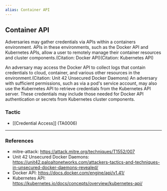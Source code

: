 ```yaml
---
alias: Container API
---
```


## Container API

Adversaries may gather credentials via APIs within a containers environment. APIs in these environments, such as the Docker API and Kubernetes APIs, allow a user to remotely manage their container resources and cluster components.(Citation: Docker API)(Citation: Kubernetes API)

An adversary may access the Docker API to collect logs that contain credentials to cloud, container, and various other resources in the environment.(Citation: Unit 42 Unsecured Docker Daemons) An adversary with sufficient permissions, such as via a pod's service account, may also use the Kubernetes API to retrieve credentials from the Kubernetes API server. These credentials may include those needed for Docker API authentication or secrets from Kubernetes cluster components. 


### Tactic

- [[Credential Access]] (TA0006)


---
### References

- mitre-attack: https://attack.mitre.org/techniques/T1552/007
- Unit 42 Unsecured Docker Daemons: https://unit42.paloaltonetworks.com/attackers-tactics-and-techniques-in-unsecured-docker-daemons-revealed/
- Docker API: https://docs.docker.com/engine/api/v1.41/
- Kubernetes API: https://kubernetes.io/docs/concepts/overview/kubernetes-api/
